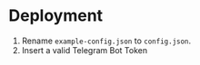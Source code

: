 
# Deployment

1. Rename `example-config.json` to `config.json`.
2. Insert a valid Telegram Bot Token
